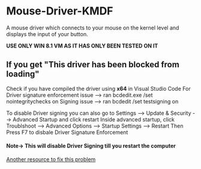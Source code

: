 # Mouse-Driver-KMDF
A mouse driver which connects to your mouse on the kernel level and displays the input of your button.

**USE ONLY WIN 8.1 VM AS IT HAS ONLY BEEN TESTED ON IT**

## If you get "This driver has been blocked from loading"
Check if you have compiled the driver using **x64** in Visual Studio Code
For Driver signature enforcement issue --> ran bcdedit.exe /set nointegritychecks on
Signing issue --> ran bcdedit /set testsigning on

To disable Driver signing you can also go to Settings --> Update & Security --> Advanced Startup and click restart
Inside advanced startup, click Troublshoot --> Advanced Options --> Startup Settings --> Restart
Then Press F7 to disbale Driver Signature Enforcement
#### Note-> This will disable Driver Signing till you restart the computer
[Another resource to fix this problem](https://www.wintips.org/how-to-fix-windows-cannot-verify-the-digital-signature-for-this-file-error-in-windows-8-7-vista/)


